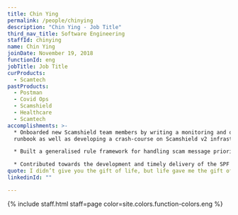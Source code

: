 ```yaml
---
title: Chin Ying
permalink: /people/chinying
description: "Chin Ying - Job Title"
third_nav_title: Software Engineering
staffId: chinying
name: Chin Ying
joinDate: November 19, 2018
functionId: eng
jobTitle: Job Title
curProducts:
  - Scamtech
pastProducts:
  - Postman
  - Covid Ops
  - Scamshield
  - Healthcare
  - Scamtech
accomplishments: >-
  * Onboarded new Scamshield team members by writing a monitoring and on-call
  runbook as well as developing a crash-course on Scamshield v2 infrastructure

  * Built a generalised rule framework for handling scam message prioritisation, providing a blueprint for implementing other prioritisation rules and allowing other engineers to build upon it.

  * Contributed towards the development and timely delivery of the SPF dashboard frontend for Scamshield, plugging gaps where necessary and spearheading the releases to production prior to the deadline.
quote: I didn’t give you the gift of life, but life gave me the gift of you.
linkedinId: ""

---
```


{% include staff.html staff=page color=site.colors.function-colors.eng %}
